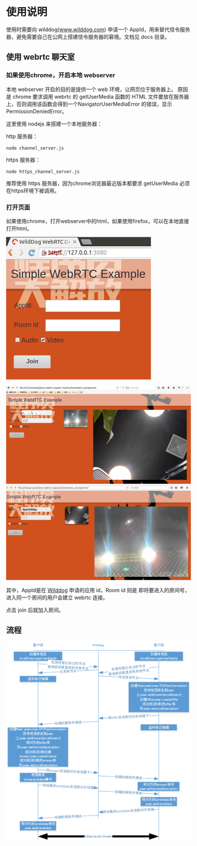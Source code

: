 # 使用说明

使用时需要向 wilddog(www.wilddog.com) 申请一个 AppId，用来替代信令服务器，避免需要自己在公网上搭建信令服务器的窘境。文档见 docs 目录。

## 使用 webrtc 聊天室

### 如果使用chrome，开启本地 webserver

本地 webserver 开启的目的是提供一个 web 环境，让网页位于服务器上。
原因是 chrome 要求调用 webrtc 的 getUserMedia 函数的 HTML 文件要放在服务器上，否则调用该函数会得到一个NavigatorUserMediaError 的错误，显示 PermissionDeniedError。

这里使用 nodejs 来搭建一个本地服务器：

http 服务器：

	node channel_server.js

https 服务器：

	node https_channel_server.js

推荐使用 https 服务器，因为chrome浏览器最近版本都要求 getUserMedia 必须在https环境下被调用。

### 打开页面

如果使用chrome，打开webserver中的html，如果使用firefox，可以在本地直接打开html。

![演示截图1](./docs/first.jpg)

![演示截图2](./docs/second.png)
![演示截图3](./docs/third.png)

其中，AppId是在 [Wilddog](https://www.wilddog.com) 申请的应用 id，Room id 则是 即将要进入的房间号，进入同一个房间的用户会建立 webrtc 连接。

点击 join 后就加入房间。

## 流程

![演示截图4](./docs/fourth.png)
